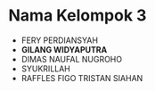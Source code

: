# Nama Kelompok 3

* FERY PERDIANSYAH
* **GILANG WIDYAPUTRA**
* DIMAS NAUFAL NUGROHO
* SYUKRILLAH
* RAFFLES FIGO TRISTAN SIAHAN

